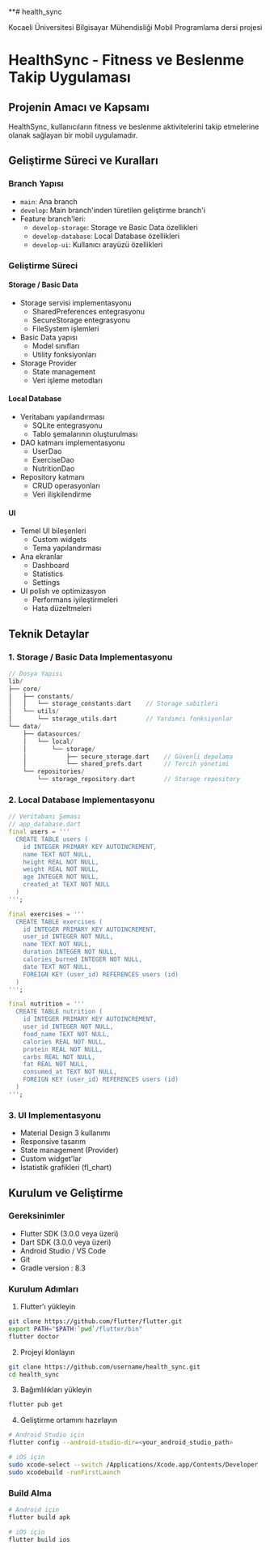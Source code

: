 **# health_sync

Kocaeli Üniversitesi Bilgisayar Mühendisliği Mobil Programlama dersi projesi


# HealthSync - Fitness ve Beslenme Takip Uygulaması

## Projenin Amacı ve Kapsamı
HealthSync, kullanıcıların fitness ve beslenme aktivitelerini takip etmelerine olanak sağlayan bir mobil uygulamadır.
## Geliştirme Süreci ve Kuralları

### Branch Yapısı
- `main`: Ana branch
- `develop`: Main branch'inden türetilen geliştirme branch'i
- Feature branch'leri:
    - `develop-storage`: Storage ve Basic Data özellikleri
    - `develop-database`: Local Database özellikleri
    - `develop-ui`: Kullanıcı arayüzü özellikleri

### Geliştirme Süreci
#### Storage / Basic Data
- Storage servisi implementasyonu
    - SharedPreferences entegrasyonu
    - SecureStorage entegrasyonu
    - FileSystem işlemleri
- Basic Data yapısı
    - Model sınıfları
    - Utility fonksiyonları
- Storage Provider
    - State management
    - Veri işleme metodları

#### Local Database
- Veritabanı yapılandırması
    - SQLite entegrasyonu
    - Tablo şemalarının oluşturulması
- DAO katmanı implementasyonu
    - UserDao
    - ExerciseDao
    - NutritionDao
- Repository katmanı
    - CRUD operasyonları
    - Veri ilişkilendirme

#### UI
- Temel UI bileşenleri
    - Custom widgets
    - Tema yapılandırması
- Ana ekranlar
    - Dashboard
    - Statistics
    - Settings
- UI polish ve optimizasyon
    - Performans iyileştirmeleri
    - Hata düzeltmeleri

## Teknik Detaylar

### 1. Storage / Basic Data Implementasyonu
```dart
// Dosya Yapısı
lib/
├── core/
│   ├── constants/
│   │   └── storage_constants.dart    // Storage sabitleri
│   └── utils/
│       └── storage_utils.dart        // Yardımcı fonksiyonlar
└── data/
    ├── datasources/
    │   └── local/
    │       └── storage/
    │           ├── secure_storage.dart    // Güvenli depolama
    │           └── shared_prefs.dart      // Tercih yönetimi
    └── repositories/
        └── storage_repository.dart        // Storage repository
```

### 2. Local Database Implementasyonu
```dart
// Veritabanı Şeması
// app_database.dart
final users = '''
  CREATE TABLE users (
    id INTEGER PRIMARY KEY AUTOINCREMENT,
    name TEXT NOT NULL,
    height REAL NOT NULL,
    weight REAL NOT NULL,
    age INTEGER NOT NULL,
    created_at TEXT NOT NULL
  )
''';

final exercises = '''
  CREATE TABLE exercises (
    id INTEGER PRIMARY KEY AUTOINCREMENT,
    user_id INTEGER NOT NULL,
    name TEXT NOT NULL,
    duration INTEGER NOT NULL,
    calories_burned INTEGER NOT NULL,
    date TEXT NOT NULL,
    FOREIGN KEY (user_id) REFERENCES users (id)
  )
''';

final nutrition = '''
  CREATE TABLE nutrition (
    id INTEGER PRIMARY KEY AUTOINCREMENT,
    user_id INTEGER NOT NULL,
    food_name TEXT NOT NULL,
    calories REAL NOT NULL,
    protein REAL NOT NULL,
    carbs REAL NOT NULL,
    fat REAL NOT NULL,
    consumed_at TEXT NOT NULL,
    FOREIGN KEY (user_id) REFERENCES users (id)
  )
''';
```

### 3. UI Implementasyonu
- Material Design 3 kullanımı
- Responsive tasarım
- State management (Provider)
- Custom widget'lar
- İstatistik grafikleri (fl_chart)

## Kurulum ve Geliştirme

### Gereksinimler
- Flutter SDK (3.0.0 veya üzeri)
- Dart SDK (3.0.0 veya üzeri)
- Android Studio / VS Code
- Git
- Gradle version : 8.3

### Kurulum Adımları
1. Flutter'ı yükleyin
```bash
git clone https://github.com/flutter/flutter.git
export PATH="$PATH:`pwd`/flutter/bin"
flutter doctor
```

2. Projeyi klonlayın
```bash
git clone https://github.com/username/health_sync.git
cd health_sync
```

3. Bağımlılıkları yükleyin
```bash
flutter pub get
```

4. Geliştirme ortamını hazırlayın
```bash
# Android Studio için
flutter config --android-studio-dir=<your_android_studio_path>

# iOS için
sudo xcode-select --switch /Applications/Xcode.app/Contents/Developer
sudo xcodebuild -runFirstLaunch
```

### Build Alma
```bash
# Android için
flutter build apk

# iOS için
flutter build ios
```
